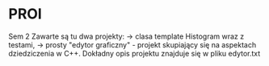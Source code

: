 # PROI
Sem 2 
Zawarte są tu dwa projekty:
-> clasa template Histogram wraz z testami,
-> prosty "edytor graficzny" - projekt skupiający się na aspektach dziedziczenia w C++. Dokładny opis projektu znajduje się w pliku edytor.txt
